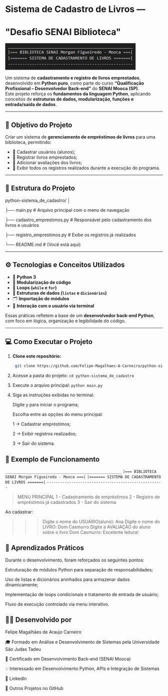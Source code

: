 # Sistema de Cadastro de Livros — 
# "Desafio SENAI Biblioteca"

![alt text](logo.png)

Um sistema de **cadastramento e registro de livros emprestados**, desenvolvido em **Python puro**, como parte do curso **“Qualificação Profissional – Desenvolvedor Back-end”** do **SENAI Mooca (SP)**.  
Este projeto reforça os **fundamentos da linguagem Python**, aplicando conceitos de **estruturas de dados, modularização, funções e entrada/saída de dados**.

---

## 🚀 Objetivo do Projeto

Criar um sistema de **gerenciamento de empréstimos de livros** para uma biblioteca, permitindo:

- 📘 Cadastrar usuários (alunos);
- 📗 Registrar livros emprestados;
- 💬 Adicionar avaliações dos livros;
- 📄 Exibir todos os registros realizados durante a execução do programa.

---

## 🧩 Estrutura do Projeto

python-sistema_de_cadastro/
│

├── main.py # Arquivo principal com o menu de navegação

├── cadastro_emprestimos.py # Responsável pelo cadastramento dos livros e usuários

├── registro_emprestimos.py # Exibe os registros já realizados

└── README.md # (Você está aqui)


---

## ⚙️ Tecnologias e Conceitos Utilizados

- 🐍 **Python 3**
- 🧱 **Modularização de código**
- 🔁 **Loops (`while` e `for`)**
- 🧠 **Estruturas de dados (`listas` e `dicionários`)**
- 🗂️ **Importação de módulos**
- 💬 **Interação com o usuário via terminal**

Essas práticas refletem a base de um **desenvolvedor back-end Python**, com foco em lógica, organização e legibilidade do código.

---

## 💻 Como Executar o Projeto

1. **Clone este repositório:**
   ```bash
    git clone https://github.com/Felipe-Magalhaes-A-Carneiro/python-sistema_de_cadastro.git

2. Acesse a pasta do projeto: 
    `cd python-sistema_de_cadastro`

3. Execute o arquivo principal:
    `python main.py`

4. Siga as instruções exibidas no terminal.

    Digite y para iniciar o programa;

    Escolha entre as opções do menu principal:

    1 → Cadastrar empréstimos;

    2 → Exibir registros realizados;

    3 → Sair do sistema.

## 🧠 Exemplo de Funcionamento

`____________________________________________________`
`|=== BIBLIOTECA SENAI Morgan Figueiredo - Mooca ===|`
`|======= SISTEMA DE CADASTRAMENTO DE LIVROS =======|`
`----------------------------------------------------`

> MENU PRINCIPAL
1 - Cadastramento de empréstimos
2 - Registro de empréstimos já cadastrados
3 - Sair do sistema

Ao cadastrar:

>>> Digite o nome do USUÁRIO(aluno): Ana
>>> Digite o nome do LIVRO: Dom Casmurro
>>> Digite a AVALIAÇÃO do aluno sobre o livro Dom Casmurro: Excelente leitura!

## 🧰 Aprendizados Práticos

Durante o desenvolvimento, foram reforçados os seguintes pontos:

Estruturação de módulos Python para separação de responsabilidades;

Uso de listas e dicionários aninhados para armazenar dados dinamicamente;

Implementação de loops condicionais e tratamento de entrada de usuário;

Fluxo de execução controlado via menu interativo.

## 🧑‍💻 Desenvolvido por

Felipe Magalhães de Araujo Carneiro

🎓 Formado em Análise e Desenvolvimento de Sistemas pela Universidade São Judas Tadeu

📍 Certificado em Desenvolvimento Back-end (SENAI Mooca)

💡 Interessado em Desenvolvimento Python, APIs e Integração de Sistemas

🔗 LinkedIn

💾 Outros Projetos no GitHub